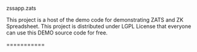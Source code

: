 zssapp.zats

This project is a host of the demo code for demonstrating ZATS and ZK Spreadsheet. This project is distributed under LGPL License that everyone can use this DEMO source code for free.

===========
